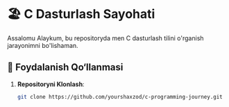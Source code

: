 # 🏖️ C Dasturlash Sayohati

Assalomu Alaykum, bu repositoryda men C dasturlash tilini o'rganish jarayonimni bo'lishaman.

## 📖 Foydalanish Qo‘llanmasi

1. **Repositoryni Klonlash**:
   ```bash
   git clone https://github.com/yourshaxzod/c-programming-journey.git
